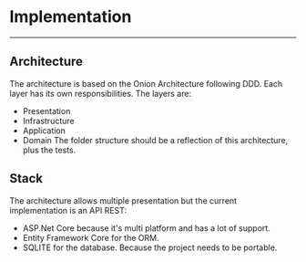 # Implementation
---
## Architecture
The architecture is based on the Onion Architecture following DDD. Each layer has its own responsibilities. The layers are:
- Presentation 
- Infrastructure
- Application
- Domain
The folder structure should be a reflection of this architecture, plus the tests.

## Stack
The architecture allows multiple presentation but the current implementation is an API REST:
- ASP.Net Core because it's multi platform and has a lot of support. 
- Entity Framework Core for the ORM.
- SQLITE for the database. Because the project needs to be portable.

